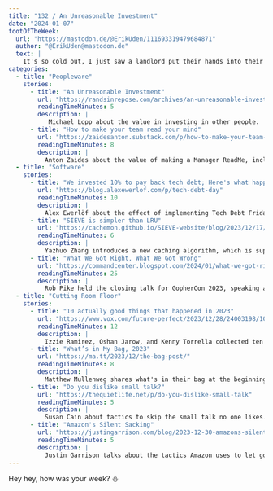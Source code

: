 ```yaml
---
title: "132 / An Unreasonable Investment"
date: "2024-01-07"
tootOfTheWeek:
  url: "https://mastodon.de/@ErikUden/111693319479684871"
  author: "@ErikUden@mastodon.de"
  text: |
    It's so cold out, I just saw a landlord put their hands into their OWN pockets.
categories: 
  - title: "Peopleware"
    stories:
      - title: "An Unreasonable Investment"
        url: "https://randsinrepose.com/archives/an-unreasonable-investment/"
        readingTimeMinutes: 5
        description: |
           Michael Lopp about the value in investing in other people.
      - title: "How to make your team read your mind"
        url: "https://zaidesanton.substack.com/p/how-to-make-your-team-read-your-mind"
        readingTimeMinutes: 8
        description: |
          Anton Zaides about the value of making a Manager ReadMe, including his real document.
  - title: "Software"
    stories:
      - title: "We invested 10% to pay back tech debt; Here's what happened"
        url: "https://blog.alexewerlof.com/p/tech-debt-day"
        readingTimeMinutes: 10
        description: |
          Alex Ewerlöf about the effect of implementing Tech Debt Fridays.
      - title: "SIEVE is simpler than LRU"
        url: "https://cachemon.github.io/SIEVE-website/blog/2023/12/17/sieve-is-simpler-than-lru/"
        readingTimeMinutes: 6
        description: |
          Yazhuo Zhang introduces a new caching algorithm, which is supposed to outperform the most popular ones.
      - title: "What We Got Right, What We Got Wrong"
        url: "https://commandcenter.blogspot.com/2024/01/what-we-got-right-what-we-got-wrong.html"
        readingTimeMinutes: 25
        description: |
          Rob Pike held the closing talk for GopherCon 2023, speaking about what they think Go did right or wrong—this is the blog post version.
  - title: "Cutting Room Floor"
    stories:
      - title: "10 actually good things that happened in 2023"
        url: "https://www.vox.com/future-perfect/2023/12/28/24003198/10-good-things-that-happened-in-2023"
        readingTimeMinutes: 12
        description: |
          Izzie Ramirez, Oshan Jarow, and Kenny Torrella collected ten positive news stories of 2023.
      - title: "What’s in My Bag, 2023"
        url: "https://ma.tt/2023/12/the-bag-post/"
        readingTimeMinutes: 8
        description: |
          Matthew Mullenweg shares what's in their bag at the beginning of 2024. I love these kind of posts!
      - title: "Do you dislike small talk?"
        url: "https://thequietlife.net/p/do-you-dislike-small-talk"
        readingTimeMinutes: 5
        description: |
          Susan Cain about tactics to skip the small talk no one likes.
      - title: "Amazon's Silent Sacking"
        url: "https://justingarrison.com/blog/2023-12-30-amazons-silent-sacking/"
        readingTimeMinutes: 5
        description: |
          Justin Garrison talks about the tactics Amazon uses to let go of employees without severance of mass layoffs. 
---
```


Hey hey, how was your week? ⛄
